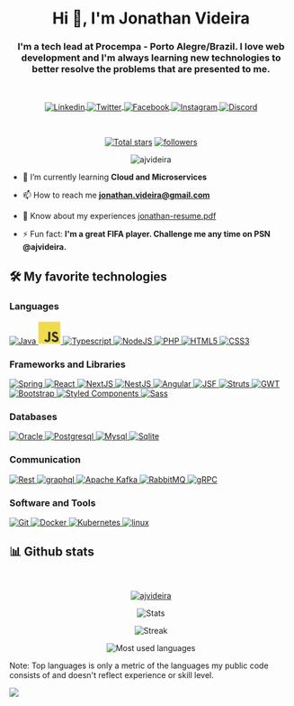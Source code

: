 <h1 align="center">Hi 👋, I'm Jonathan Videira</h1>

<h3 align="center">I'm a tech lead at Procempa - Porto Alegre/Brazil. I love web development and I'm always learning new technologies to better resolve the problems that are presented to me.</h3>
<br />
<p align="center">
  <a href="https://linkedin.com/in/jonathan-alba-videira" target="blank">
    <img align="center" src="https://www.vectorlogo.zone/logos/linkedin/linkedin-tile.svg" alt="Linkedin" width="40" />
  </a>
  <a href="https://twitter.com/ajvideira" target="blank">
    <img align="center" src="https://www.vectorlogo.zone/logos/twitter/twitter-tile.svg" alt="Twitter" width="40" />
  </a>
  <a href="https://fb.com/ajvideira" target="blank">
    <img align="center" src="https://www.vectorlogo.zone/logos/facebook/facebook-tile.svg" alt="Facebook" width="40" />
  </a>
  <a href="https://instagram.com/ajvideira" target="blank">
    <img align="center" src="https://www.vectorlogo.zone/logos/instagram/instagram-tile.svg" alt="Instagram" width="40" />
  </a>
  <a href="https://discord.gg/ajvideira" target="blank">
    <img align="center" src="https://www.vectorlogo.zone/logos/discord/discord-tile.svg" alt="Discord" height="40" />
  </a>
</p>
<br />
<p align="center">
   
  <a href="https://github.com/ajvideira?tab=repositories&sort=stargazers">
    <img alt="Total stars" title="Total stars on GitHub" src="https://custom-icon-badges.herokuapp.com/badge/dynamic/json?logo=star&color=55960c&labelColor=488207&label=Stars&style=for-the-badge&query=%24.stars&url=https://api.github-star-counter.workers.dev/user/ajvideira"/></a>
  <a href="https://github.com/ajvideira?tab=followers">
    <img alt="followers" title="Follow me on Github" src="https://custom-icon-badges.herokuapp.com/github/followers/ajvideira?color=236ad3&labelColor=1155ba&style=for-the-badge&logo=person-add&label=Follow&logoColor=white"/></a>

</p>
<p align="center"> <img src="https://komarev.com/ghpvc/?username=ajvideira&label=Profile%20views&color=0e75b6&style=flat" alt="ajvideira" /> </p>

- 🌱 I’m currently learning **Cloud and Microservices**

- 📫 How to reach me **jonathan.videira@gmail.com**

- 📄 Know about my experiences [jonathan-resume.pdf](https://github.com/ajvideira/ajvideira/raw/master/.github/jonathan-resume.pdf)

- ⚡ Fun fact: **I'm a great FIFA player. Challenge me any time on PSN @ajvideira.**

## 🛠️ My favorite technologies

### Languages

<p>
  <a href="https://www.java.com" target="_blank"> 
    <img src="https://www.vectorlogo.zone/logos/java/java-icon.svg" alt="Java" height="40"/> 
  </a>
  <a href="https://developer.mozilla.org/en-US/docs/Web/JavaScript" target="_blank"> 
    <img src="https://raw.githubusercontent.com/devicons/devicon/master/icons/javascript/javascript-original.svg" alt="Javascript" height="40"/> 
  </a>
  <a href="https://www.typescriptlang.org/" target="_blank"> 
    <img src="https://www.vectorlogo.zone/logos/typescriptlang/typescriptlang-icon.svg" alt="Typescript" height="40"/> 
  </a>
  <a href="https://nodejs.org" target="_blank"> 
    <img src="https://www.vectorlogo.zone/logos/nodejs/nodejs-icon.svg" alt="NodeJS" height="40"/> 
  </a>
  <a href="https://www.php.net" target="_blank"> 
    <img src="https://www.vectorlogo.zone/logos/php/php-icon.svg" alt="PHP"  height="40"/> 
  </a>
  <a href="https://www.w3.org/html/" target="_blank"> 
    <img src="https://www.vectorlogo.zone/logos/w3_html5/w3_html5-icon.svg" alt="HTML5" height="40"/> 
  </a>
  <a href="https://www.w3schools.com/css/" target="_blank"> 
    <img src="https://www.vectorlogo.zone/logos/w3_css/w3_css-icon.svg" alt="CSS3" height="40"/> 
  </a>
</p>

<h3 align="left">Frameworks and Libraries</h3>
<p>
  <a href="https://spring.io/" target="_blank"> 
    <img src="https://www.vectorlogo.zone/logos/springio/springio-icon.svg" alt="Spring" height="40"/> 
  </a>
  <a href="https://reactjs.org/" target="_blank"> 
    <img src="https://www.vectorlogo.zone/logos/reactjs/reactjs-icon.svg" alt="React" height="40"/> 
  </a>
  <a href="https://nextjs.org/" target="_blank"> 
    <img src="https://cdn.worldvectorlogo.com/logos/nextjs-2.svg" alt="NextJS" height="40"/> 
  </a>
  <a href="https://nestjs.com/" target="_blank"> 
    <img src="https://www.vectorlogo.zone/logos/nestjs/nestjs-icon.svg" alt="NestJS" height="40"/> 
  </a>
  <a href="https://angular.io" target="_blank"> 
    <img src="https://www.vectorlogo.zone/logos/angular/angular-icon.svg" alt="Angular" height="40"/> 
  </a>
  <a href="https://www.oracle.com/java/technologies/javaserverfaces.html" target="_blank"> 
    <img src="https://encrypted-tbn0.gstatic.com/images?q=tbn:ANd9GcR8LK2uHgUxiwIjj8EJ6TA70V8h1tz_P61g2AUq2jFnN8wL3sdF&usqp=CAU" alt="JSF" width="40" height="40"/> 
  </a>
  <a href="https://struts.apache.org/" target="_blank"> 
    <img src="https://www.vectorlogo.zone/logos/apache_struts/apache_struts-icon.svg" alt="Struts" height="40"/> 
  </a>
  <a href="http://www.gwtproject.org" target="_blank"> 
    <img src="https://www.vectorlogo.zone/logos/gwtproject/gwtproject-icon.svg" alt="GWT" height="40"/> 
  </a>
  <a href="https://getbootstrap.com" target="_blank"> 
    <img src="https://www.vectorlogo.zone/logos/getbootstrap/getbootstrap-icon.svg" alt="Bootstrap" height="40"/> 
  </a>
  <a href="https://styled-components.com" target="_blank"> 
    <img src="https://styled-components.com/logo.png" alt="Styled Components" height="40"/> 
  </a>
  <a href="https://sass-lang.com" target="_blank"> 
    <img src="https://www.vectorlogo.zone/logos/sass-lang/sass-lang-icon.svg" alt="Sass" height="40"/> 
  </a>
</p>

<h3 align="left">Databases</h3>
<p>
  <a href="https://www.oracle.com/" target="_blank"> 
    <img src="https://www.vectorlogo.zone/logos/oracle/oracle-icon.svg" alt="Oracle" height="40"/> 
  </a>
  <a href="https://www.postgresql.org" target="_blank"> 
    <img src="https://www.vectorlogo.zone/logos/postgresql/postgresql-icon.svg" alt="Postgresql" height="40"/> 
  </a>
  <a href="https://www.mysql.com/" target="_blank"> 
    <img src="https://www.vectorlogo.zone/logos/mysql/mysql-icon.svg" alt="Mysql" height="40"/> 
  </a>
  <a href="https://www.sqlite.org/" target="_blank"> 
    <img src="https://www.vectorlogo.zone/logos/sqlite/sqlite-icon.svg" alt="Sqlite" height="40"/> 
  </a>
</p>

<h3 align="left">Communication</h3>
<p>
  <a href="https://wikipedia.org/wiki/REST" target="_blank"> 
    <img src="https://www.opc-router.de/wp-content/uploads/2020/04/icon_rest_webservice_600x400px.png" alt="Rest" height="40"/> 
  </a>
  <a href="https://graphql.org" target="_blank"> 
    <img src="https://www.vectorlogo.zone/logos/graphql/graphql-icon.svg" alt="graphql"  height="40"/> 
  </a>
  <a href="https://kafka.apache.org/" target="_blank"> 
    <img src="https://www.vectorlogo.zone/logos/apache_kafka/apache_kafka-icon.svg" alt="Apache Kafka" height="40"/> 
  </a>
  </a>     
  <a href="https://www.rabbitmq.com" target="_blank"> 
    <img src="https://www.vectorlogo.zone/logos/rabbitmq/rabbitmq-icon.svg" alt="RabbitMQ" height="40"/> 
  </a>
  <a href="https://grpc.io/" target="_blank"> 
    <img src="https://www.vectorlogo.zone/logos/grpcio/grpcio-icon.svg" alt="gRPC" height="40"/> 
  </a>
</p>

<h3 align="left">Software and Tools</h3>
<p align="left"> 
  <a href="https://git-scm.com/" target="_blank"> 
    <img src="https://www.vectorlogo.zone/logos/git-scm/git-scm-icon.svg" alt="Git" height="40"/> 
  </a> 
  <a href="https://www.docker.com/" target="_blank"> 
    <img src="https://www.vectorlogo.zone/logos/docker/docker-icon.svg" alt="Docker" height="40"/> 
  </a>  
  <a href="https://kubernetes.io" target="_blank"> 
    <img src="https://www.vectorlogo.zone/logos/kubernetes/kubernetes-icon.svg" alt="Kubernetes" height="40"/> 
  </a> 
  <a href="https://www.linux.org/" target="_blank"> 
    <img src="https://www.vectorlogo.zone/logos/linux/linux-icon.svg" alt="linux" height="40"/> 
  </a>         
</p>

## 📊 Github stats

<br />
<p align="center"> 
  <a href="https://github.com/ryo-ma/github-profile-trophy"><img src="https://github-profile-trophy.vercel.app/?username=ajvideira&column=7&theme=onedark" alt="ajvideira" />
  </a> 
</p>
<p align="center">
  <img src="https://github-readme-stats.vercel.app/api?username=ajvideira&show_icons=true&locale=en" alt="Stats" />
</p>
<p align="center">
  <img src="https://github-readme-streak-stats.herokuapp.com/?user=ajvideira&" alt="Streak" />
</p>
<p align="center">
  <img src="https://github-readme-stats.vercel.app/api/top-langs/?username=ajvideira&langs_count=10&layout=compact" alt="Most used languages" />
  <p>Note: Top languages is only a metric of the languages my public code consists of and doesn't reflect experience or skill level.</p>
</p>

![](https://hit.yhype.me/github/profile?user_id=5177402)
